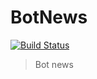 ﻿# BotNews

[![Build Status](https://travis-ci.org/eduardorengifo/botnews.svg?branch=master)](https://travis-ci.org/eduardorengifo/botnews)

> Bot news
